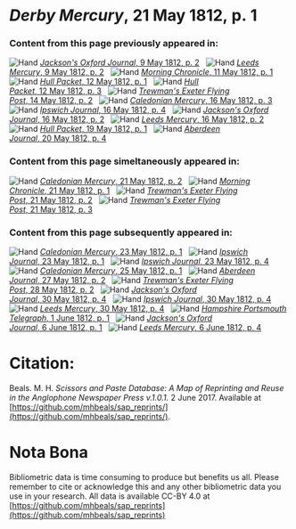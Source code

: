# *Derby Mercury*, 21 May 1812, p. 1  
  
### Content from this page previously appeared in:  
![Hand](http://scissorsandpaste.net/wp-content/uploads/2017/06/smallhandpointer.png) [*Jackson's Oxford Journal*, 9 May 1812, p. 2](https://mhbeals.github.io/sap_html/Jackson's-Oxford-Journal/Jackson's-Oxford-Journal-9-May-1812-p-2)  
![Hand](http://scissorsandpaste.net/wp-content/uploads/2017/06/smallhandpointer.png) [*Leeds Mercury*, 9 May 1812, p. 2](https://mhbeals.github.io/sap_html/Leeds-Mercury/Leeds-Mercury-9-May-1812-p-2)  
![Hand](http://scissorsandpaste.net/wp-content/uploads/2017/06/smallhandpointer.png) [*Morning Chronicle*, 11 May 1812, p. 1](https://mhbeals.github.io/sap_html/Morning-Chronicle/Morning-Chronicle-11-May-1812-p-1)  
![Hand](http://scissorsandpaste.net/wp-content/uploads/2017/06/smallhandpointer.png) [*Hull Packet*, 12 May 1812, p. 1](https://mhbeals.github.io/sap_html/Hull-Packet/Hull-Packet-12-May-1812-p-1)  
![Hand](http://scissorsandpaste.net/wp-content/uploads/2017/06/smallhandpointer.png) [*Hull Packet*, 12 May 1812, p. 3](https://mhbeals.github.io/sap_html/Hull-Packet/Hull-Packet-12-May-1812-p-3)  
![Hand](http://scissorsandpaste.net/wp-content/uploads/2017/06/smallhandpointer.png) [*Trewman's Exeter Flying Post*, 14 May 1812, p. 2](https://mhbeals.github.io/sap_html/Trewman's-Exeter-Flying-Post/Trewman's-Exeter-Flying-Post-14-May-1812-p-2)  
![Hand](http://scissorsandpaste.net/wp-content/uploads/2017/06/smallhandpointer.png) [*Caledonian Mercury*, 16 May 1812, p. 3](https://mhbeals.github.io/sap_html/Caledonian-Mercury/Caledonian-Mercury-16-May-1812-p-3)  
![Hand](http://scissorsandpaste.net/wp-content/uploads/2017/06/smallhandpointer.png) [*Ipswich Journal*, 16 May 1812, p. 4](https://mhbeals.github.io/sap_html/Ipswich-Journal/Ipswich-Journal-16-May-1812-p-4)  
![Hand](http://scissorsandpaste.net/wp-content/uploads/2017/06/smallhandpointer.png) [*Jackson's Oxford Journal*, 16 May 1812, p. 2](https://mhbeals.github.io/sap_html/Jackson's-Oxford-Journal/Jackson's-Oxford-Journal-16-May-1812-p-2)  
![Hand](http://scissorsandpaste.net/wp-content/uploads/2017/06/smallhandpointer.png) [*Leeds Mercury*, 16 May 1812, p. 2](https://mhbeals.github.io/sap_html/Leeds-Mercury/Leeds-Mercury-16-May-1812-p-2)  
![Hand](http://scissorsandpaste.net/wp-content/uploads/2017/06/smallhandpointer.png) [*Hull Packet*, 19 May 1812, p. 1](https://mhbeals.github.io/sap_html/Hull-Packet/Hull-Packet-19-May-1812-p-1)  
![Hand](http://scissorsandpaste.net/wp-content/uploads/2017/06/smallhandpointer.png) [*Aberdeen Journal*, 20 May 1812, p. 4](https://mhbeals.github.io/sap_html/Aberdeen-Journal/Aberdeen-Journal-20-May-1812-p-4)  
  
### Content from this page simeltaneously appeared in:  
![Hand](http://scissorsandpaste.net/wp-content/uploads/2017/06/smallhandpointer.png) [*Caledonian Mercury*, 21 May 1812, p. 2](https://mhbeals.github.io/sap_html/Caledonian-Mercury/Caledonian-Mercury-21-May-1812-p-2)  
![Hand](http://scissorsandpaste.net/wp-content/uploads/2017/06/smallhandpointer.png) [*Morning Chronicle*, 21 May 1812, p. 1](https://mhbeals.github.io/sap_html/Morning-Chronicle/Morning-Chronicle-21-May-1812-p-1)  
![Hand](http://scissorsandpaste.net/wp-content/uploads/2017/06/smallhandpointer.png) [*Trewman's Exeter Flying Post*, 21 May 1812, p. 2](https://mhbeals.github.io/sap_html/Trewman's-Exeter-Flying-Post/Trewman's-Exeter-Flying-Post-21-May-1812-p-2)  
![Hand](http://scissorsandpaste.net/wp-content/uploads/2017/06/smallhandpointer.png) [*Trewman's Exeter Flying Post*, 21 May 1812, p. 3](https://mhbeals.github.io/sap_html/Trewman's-Exeter-Flying-Post/Trewman's-Exeter-Flying-Post-21-May-1812-p-3)  
  
### Content from this page subsequently appeared in:  
![Hand](http://scissorsandpaste.net/wp-content/uploads/2017/06/smallhandpointer.png) [*Caledonian Mercury*, 23 May 1812, p. 1](https://mhbeals.github.io/sap_html/Caledonian-Mercury/Caledonian-Mercury-23-May-1812-p-1)  
![Hand](http://scissorsandpaste.net/wp-content/uploads/2017/06/smallhandpointer.png) [*Ipswich Journal*, 23 May 1812, p. 1](https://mhbeals.github.io/sap_html/Ipswich-Journal/Ipswich-Journal-23-May-1812-p-1)  
![Hand](http://scissorsandpaste.net/wp-content/uploads/2017/06/smallhandpointer.png) [*Ipswich Journal*, 23 May 1812, p. 4](https://mhbeals.github.io/sap_html/Ipswich-Journal/Ipswich-Journal-23-May-1812-p-4)  
![Hand](http://scissorsandpaste.net/wp-content/uploads/2017/06/smallhandpointer.png) [*Caledonian Mercury*, 25 May 1812, p. 1](https://mhbeals.github.io/sap_html/Caledonian-Mercury/Caledonian-Mercury-25-May-1812-p-1)  
![Hand](http://scissorsandpaste.net/wp-content/uploads/2017/06/smallhandpointer.png) [*Aberdeen Journal*, 27 May 1812, p. 2](https://mhbeals.github.io/sap_html/Aberdeen-Journal/Aberdeen-Journal-27-May-1812-p-2)  
![Hand](http://scissorsandpaste.net/wp-content/uploads/2017/06/smallhandpointer.png) [*Trewman's Exeter Flying Post*, 28 May 1812, p. 2](https://mhbeals.github.io/sap_html/Trewman's-Exeter-Flying-Post/Trewman's-Exeter-Flying-Post-28-May-1812-p-2)  
![Hand](http://scissorsandpaste.net/wp-content/uploads/2017/06/smallhandpointer.png) [*Jackson's Oxford Journal*, 30 May 1812, p. 4](https://mhbeals.github.io/sap_html/Jackson's-Oxford-Journal/Jackson's-Oxford-Journal-30-May-1812-p-4)  
![Hand](http://scissorsandpaste.net/wp-content/uploads/2017/06/smallhandpointer.png) [*Ipswich Journal*, 30 May 1812, p. 4](https://mhbeals.github.io/sap_html/Ipswich-Journal/Ipswich-Journal-30-May-1812-p-4)  
![Hand](http://scissorsandpaste.net/wp-content/uploads/2017/06/smallhandpointer.png) [*Leeds Mercury*, 30 May 1812, p. 4](https://mhbeals.github.io/sap_html/Leeds-Mercury/Leeds-Mercury-30-May-1812-p-4)  
![Hand](http://scissorsandpaste.net/wp-content/uploads/2017/06/smallhandpointer.png) [*Hampshire Portsmouth Telegraph*, 1 June 1812, p. 1](https://mhbeals.github.io/sap_html/Hampshire-Portsmouth-Telegraph/Hampshire-Portsmouth-Telegraph-1-June-1812-p-1)  
![Hand](http://scissorsandpaste.net/wp-content/uploads/2017/06/smallhandpointer.png) [*Jackson's Oxford Journal*, 6 June 1812, p. 1](https://mhbeals.github.io/sap_html/Jackson's-Oxford-Journal/Jackson's-Oxford-Journal-6-June-1812-p-1)  
![Hand](http://scissorsandpaste.net/wp-content/uploads/2017/06/smallhandpointer.png) [*Leeds Mercury*, 6 June 1812, p. 4](https://mhbeals.github.io/sap_html/Leeds-Mercury/Leeds-Mercury-6-June-1812-p-4)  


# Citation: 

Beals. M. H. *Scissors and Paste Database: A Map of Reprinting and Reuse in the Anglophone Newspaper Press v.1.0.1.* 2 June 2017. Available at [https://github.com/mhbeals/sap_reprints/](https://github.com/mhbeals/sap_reprints/). 

# Nota Bona

Bibliometric data is time consuming to produce but benefits us all. Please remember to cite or acknowledge this and any other bibliometric data you use in your research. All data is available CC-BY 4.0 at [https://github.com/mhbeals/sap_reprints](https://github.com/mhbeals/sap_reprints)